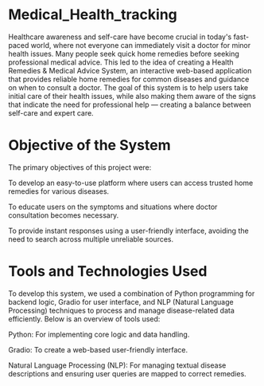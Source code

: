 # Medical_Health_tracking
Healthcare awareness and self-care have become crucial in today's fast-paced world, where not everyone can immediately visit a doctor for minor health issues. Many people seek quick home remedies before seeking professional medical advice. This led to the idea of creating a Health Remedies & Medical Advice System, an interactive web-based application that provides reliable home remedies for common diseases and guidance on when to consult a doctor.
The goal of this system is to help users take initial care of their health issues, while also making them aware of the signs that indicate the need for professional help — creating a balance between self-care and expert care.
# Objective of the System

The primary objectives of this project were:

To develop an easy-to-use platform where users can access trusted home remedies for various  diseases.

To educate users on the symptoms and situations where doctor consultation becomes necessary.

To provide instant responses using a user-friendly interface, avoiding the need to search across multiple unreliable sources.
# Tools and Technologies Used

To develop this system, we used a combination of Python programming for backend logic, Gradio for user interface, and NLP (Natural Language Processing) techniques to process and manage disease-related data efficiently. Below is an overview of tools used:

Python: For implementing core logic and data handling.

Gradio: To create a web-based user-friendly interface.

Natural Language Processing (NLP): For managing textual disease descriptions and ensuring user queries are mapped to correct remedies.
